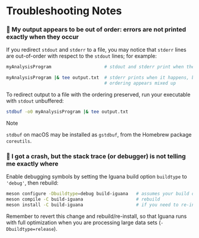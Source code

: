 # Troubleshooting Notes

### 🔵 My output appears to be out of order: errors are not printed exactly when they occur

If you redirect `stdout` and `stderr` to a file, you may notice that `stderr` lines are out-of-order with respect to the `stdout` lines; for example:
```bash
myAnalysisProgram                    # stdout and stderr print when they happen; ordering appears correct

myAnalysisProgram |& tee output.txt  # stderr prints when it happens, but stdout only prints when its buffer is full;
                                     # ordering appears mixed up
```
To redirect output to a file with the ordering preserved, run your executable with `stdout` unbuffered:
```bash
stdbuf -o0 myAnalysisProgram |& tee output.txt
```

> [!NOTE]
> `stdbuf` on macOS may be installed as `gstdbuf`, from the Homebrew package `coreutils`.

### 🔵 I got a crash, but the stack trace (or debugger) is not telling me exactly where

Enable debugging symbols by setting the Iguana build option `buildtype` to `'debug'`, then rebuild:
```bash
meson configure -Dbuildtype=debug build-iguana   # assumes your build directory is 'build-iguana'
meson compile -C build-iguana                    # rebuild
meson install -C build-iguana                    # if you need to re-install
```
Remember to revert this change and rebuild/re-install, so that Iguana runs with
full optimization when you are processing large data sets (`-Dbuildtype=release`).
